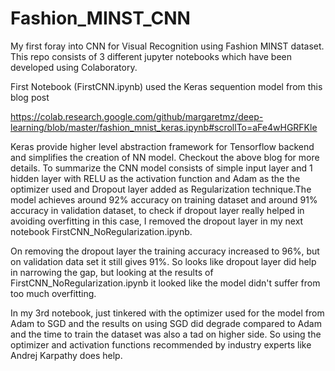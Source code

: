 # Fashion_MINST_CNN
My first foray into CNN for Visual Recognition using Fashion MINST dataset.
This repo consists of 3 different jupyter notebooks which have been developed using Colaboratory.

First Notebook (FirstCNN.ipynb) used the Keras sequention model from this blog post

https://colab.research.google.com/github/margaretmz/deep-learning/blob/master/fashion_mnist_keras.ipynb#scrollTo=aFe4wHGRFKle

Keras provide higher level abstraction framework for Tensorflow backend and simplifies the creation of NN model. Checkout the above blog for more details. To summarize the CNN model consists of simple input layer and 1 hidden layer with RELU as the activation function and Adam as the the optimizer used and Dropout layer added as Regularization technique.The model achieves around 92% accuracy on training dataset and around 91% accuracy in validation dataset, to check if dropout layer really helped in avoiding overfitting in this case, I removed the dropout layer in my next notebook FirstCNN_NoRegularization.ipynb.

On removing the dropout layer the training accuracy increased to 96%, but on validation data set it still gives 91%. So looks like dropout layer did help in narrowing the gap, but looking at the results of FirstCNN_NoRegularization.ipynb it looked like the model didn't suffer from too much overfitting.

In my 3rd notebook, just tinkered with the optimizer used for the model from Adam to SGD and the results on using SGD did degrade compared to Adam and the time to train the dataset was also a tad on higher side. So using the optimizer and activation functions recommended by industry experts like Andrej Karpathy does help. 

